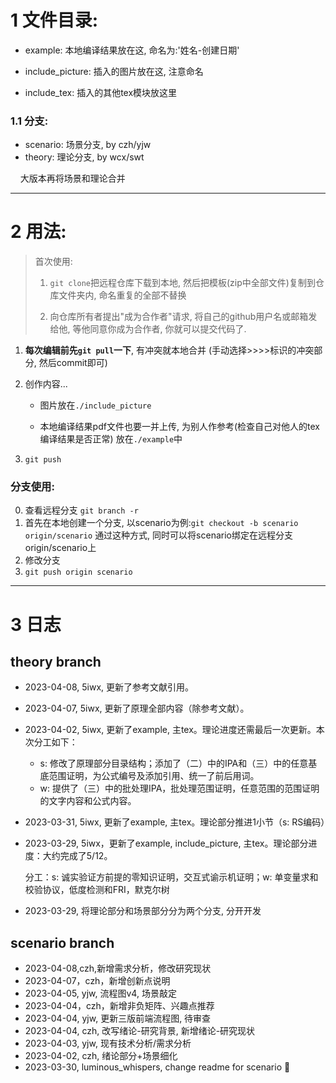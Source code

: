 # 1 文件目录:

- example: 本地编译结果放在这, 命名为:'姓名-创建日期'

- include_picture: 插入的图片放在这, 注意命名

- include_tex: 插入的其他tex模块放这里

### 1.1 分支:

- scenario: 场景分支, by czh/yjw
- theory: 理论分支, by wcx/swt

    大版本再将场景和理论合并

***

# 2 用法:

> 首次使用:
> 
> 1. `git clone`把远程仓库下载到本地, 然后把模板(zip中全部文件)复制到仓库文件夹内, 命名重复的全部不替换
> 
> 2. 向仓库所有者提出"成为合作者"请求, 将自己的github用户名或邮箱发给他, 等他同意你成为合作者, 你就可以提交代码了.

1. **每次编辑前先`git pull`一下**, 有冲突就本地合并 (手动选择>>>>标识的冲突部分, 然后commit即可)

2. 创作内容...
   
   - 图片放在`./include_picture`
   
   - 本地编译结果pdf文件也要一并上传, 为别人作参考(检查自己对他人的tex编译结果是否正常) 放在`./example`中

3. `git push`

### 分支使用:

0. 查看远程分支 `git branch -r`
1. 首先在本地创建一个分支, 以scenario为例:`git checkout -b scenario origin/scenario`
    通过这种方式, 同时可以将scenario绑定在远程分支origin/scenario上
2. 修改分支
3. `git push origin scenario`

***

# 3 日志
## theory branch
- 2023-04-08, 5iwx, 更新了参考文献引用。

- 2023-04-07, 5iwx, 更新了原理全部内容（除参考文献）。

- 2023-04-02, 5iwx, 更新了example, 主tex。理论进度还需最后一次更新。本次分工如下：

  - s: 修改了原理部分目录结构；添加了（二）中的IPA和（三）中的任意基底范围证明，为公式编号及添加引用、统一了前后用词。
  - w: 提供了（三）中的批处理IPA，批处理范围证明，任意范围的范围证明的文字内容和公式内容。

- 2023-03-31, 5iwx, 更新了example, 主tex。理论部分推进1小节（s: RS编码）

- 2023-03-29, 5iwx，更新了example, include_picture, 主tex。理论部分进度：大约完成了5/12。

  分工：s: 诚实验证方前提的零知识证明，交互式谕示机证明；w: 单变量求和校验协议，低度检测和FRI，默克尔树

- 2023-03-29, 将理论部分和场景部分分为两个分支, 分开开发
  
## scenario branch

- 2023-04-08,czh,新增需求分析，修改研究现状
- 2023-04-07，czh，新增创新点说明
- 2023-04-05, yjw, 流程图v4, 场景敲定
- 2023-04-04，czh，新增非负矩阵、兴趣点推荐
- 2023-04-04, yjw, 更新三版前端流程图, 待审查
- 2023-04-04, czh, 改写绪论-研究背景, 新增绪论-研究现状 
- 2023-04-03, yjw, 现有技术分析/需求分析
- 2023-04-02, czh, 绪论部分+场景细化
- 2023-03-30, luminous_whispers, change readme for scenario 🚀
